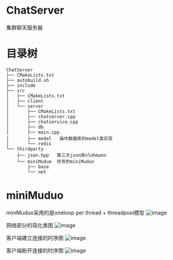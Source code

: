 # ChatServer
集群聊天服务器

# 目录树
```
ChatServer
├── CMakeLists.txt
├── autobuild.sh
├── include     
├── src
│   ├── CMakeLists.txt
│   ├── client
│   └── server
│       ├── CMakeLists.txt
│       ├── chatserver.cpp
│       ├── chatservice.cpp
│       ├── db
│       ├── main.cpp
│       ├── model   操作数据库的model类实现
│       └── redis
└── thirdparty
    ├── json.hpp   第三方json库nlohmann
    └── miniMuduo  仿写的miniMuduo
        ├── base
        └── net
```

# miniMuduo
miniMuduo采用的是oneloop per thread + threadpool模型
![image](https://user-images.githubusercontent.com/63459176/157204919-b51e3623-ea3b-42e4-9a62-0cbb23f2d1ca.png)

网络部分的简化类图
![image](https://user-images.githubusercontent.com/63459176/157203161-87827f3a-f857-42dd-a443-f74baa061797.png)

客户端建立连接的时序图
![image](https://user-images.githubusercontent.com/63459176/157204353-2268b872-5dc7-4987-be83-8a99488036fa.png)

客户端断开连接的时序图
![image](https://user-images.githubusercontent.com/63459176/157204439-47eac7a2-d916-40a3-b02c-1de30e6e2fcd.png)


